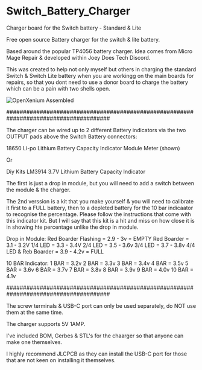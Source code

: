 # Switch_Battery_Charger
Charger board for the Switch battery - Standard & Lite

Free open source Battery charger for the switch & lite battery.

Based around the popular TP4056 battery charger.  Idea comes from Micro Mage Repair & developed
within Joey Does Tech Discord.

This was created to help not only myself but others in charging the standard Switch & Switch Lite
battery when you are workingg on the main boards for repairs, so that you dont need to use a donor
board to charge the battery which can be a pain with two shells open.

![OpenXenium Assembled](https://github.com/victor7376/Switch_Battery_Charger/blob/main/Images/Charger.jpg?raw=true)

#######################################################################################

The charger can be wired up to 2 different Battery indicators via the two OUTPUT pads above the Switch Battery connectors:

18650 Li-po Lithium Battery Capacity Indicator Module Meter (shown)

Or

Diy Kits LM3914 3.7V Lithium Battery Capacity Indicator 

The first is just a drop in module, but you will need to add a switch between the module & the charger.

The 2nd verssion is a kit that you make yourself & you will need to calibrate it first to a FULL battery, then
to a depleted battery for the 10 bar indicaator to recognise the percentage.  Please follow the instructions that
come with this indicator kit.  But I will say that this kit is a hit and miss on how close it is in showing hte percentage
unlike the drop in module.

Drop in Module:
Red Boarder Flashing = 2.9 - 3v = EMPTY
Red Boarder = 3.1 - 3.2V
1/4 LED = 3.3 - 3.4V
2/4 LED = 3.5 - 3.6v
3/4 LED = 3.7 - 3.8v
4/4 LED & Reb Boarder = 3.9 - 4.2v = FULL

10 BAR Indicator:
1 BAR = 3.2v
2 BAR = 3.3v
3 BAR = 3.4v
4 BAR = 3.5v
5 BAR = 3.6v
6 BAR = 3.7v
7 BAR = 3.8v
8 BAR = 3.9v
9 BAR = 4.0v
10 BAR = 4.1v

#######################################################################################

The screw terminals & USB-C port can only be used separately, do NOT use them at the same time.

The charger supports 5V 1AMP.

I've included BOM, Gerbes & STL's for the chaarger so that anyone can make one themselves.

I highly recommend JLCPCB as they can install the USB-C port for those that are not keen on installing it themselves.